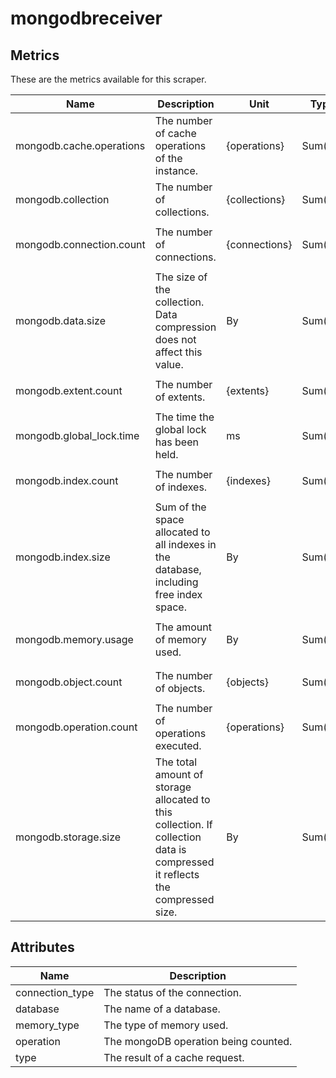 [comment]: <> (Code generated by mdatagen. DO NOT EDIT.)

# mongodbreceiver

## Metrics

These are the metrics available for this scraper.

| Name | Description | Unit | Type | Attributes |
| ---- | ----------- | ---- | ---- | ---------- |
| mongodb.cache.operations | The number of cache operations of the instance. | {operations} | Sum(Int) | <ul> <li>type</li> </ul> |
| mongodb.collection | The number of collections. | {collections} | Sum(Int) | <ul> <li>database</li> </ul> |
| mongodb.connection.count | The number of connections. | {connections} | Sum(Int) | <ul> <li>database</li> <li>connection_type</li> </ul> |
| mongodb.data.size | The size of the collection. Data compression does not affect this value. | By | Sum(Int) | <ul> <li>database</li> </ul> |
| mongodb.extent.count | The number of extents. | {extents} | Sum(Int) | <ul> <li>database</li> </ul> |
| mongodb.global_lock.time | The time the global lock has been held. | ms | Sum(Int) | <ul> </ul> |
| mongodb.index.count | The number of indexes. | {indexes} | Sum(Int) | <ul> <li>database</li> </ul> |
| mongodb.index.size | Sum of the space allocated to all indexes in the database, including free index space. | By | Sum(Int) | <ul> <li>database</li> </ul> |
| mongodb.memory.usage | The amount of memory used. | By | Sum(Int) | <ul> <li>database</li> <li>memory_type</li> </ul> |
| mongodb.object.count | The number of objects. | {objects} | Sum(Int) | <ul> <li>database</li> </ul> |
| mongodb.operation.count | The number of operations executed. | {operations} | Sum(Int) | <ul> <li>operation</li> </ul> |
| mongodb.storage.size | The total amount of storage allocated to this collection. If collection data is compressed it reflects the compressed size.  | By | Sum(Int) | <ul> <li>database</li> </ul> |

## Attributes

| Name | Description |
| ---- | ----------- |
| connection_type | The status of the connection. |
| database | The name of a database. |
| memory_type | The type of memory used. |
| operation | The mongoDB operation being counted. |
| type | The result of a cache request. |
